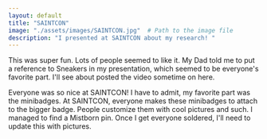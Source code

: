 ```yaml
---
layout: default
title: "SAINTCON"
image: "./assets/images/SAINTCON.jpg"  # Path to the image file
description: "I presented at SAINTCON about my research! "
---
```


This was super fun. Lots of people seemed to like it. My Dad told me to put a reference to Sneakers in my presentation, which seemed to be everyone's favorite part. I'll see about posted the video sometime on here.

Everyone was so nice at SAINTCON! I have to admit, my favorite part was the minibadges. At SAINTCON, everyone makes these minibadges to attach to the bigger badge. People customize them with cool pictures and such. I managed to find a Mistborn pin. Once I get everyone soldered, I'll need to update this with pictures.